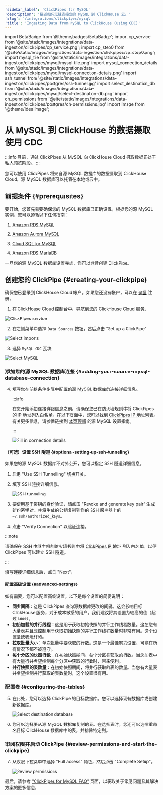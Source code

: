 ```yaml
---
'sidebar_label': 'ClickPipes for MySQL'
'description': '描述如何无缝连接您的 MySQL 到 ClickHouse 云。'
'slug': '/integrations/clickpipes/mysql'
'title': 'Ingesting Data from MySQL to ClickHouse (using CDC)'
---
```


import BetaBadge from '@theme/badges/BetaBadge';
import cp_service from '@site/static/images/integrations/data-ingestion/clickpipes/cp_service.png';
import cp_step0 from '@site/static/images/integrations/data-ingestion/clickpipes/cp_step0.png';
import mysql_tile from '@site/static/images/integrations/data-ingestion/clickpipes/mysql/mysql-tile.png'
import mysql_connection_details from '@site/static/images/integrations/data-ingestion/clickpipes/mysql/mysql-connection-details.png'
import ssh_tunnel from '@site/static/images/integrations/data-ingestion/clickpipes/postgres/ssh-tunnel.jpg'
import select_destination_db from '@site/static/images/integrations/data-ingestion/clickpipes/mysql/select-destination-db.png'
import ch_permissions from '@site/static/images/integrations/data-ingestion/clickpipes/postgres/ch-permissions.jpg'
import Image from '@theme/IdealImage';


# 从 MySQL 到 ClickHouse 的数据摄取使用 CDC

<BetaBadge/>

:::info
目前，通过 ClickPipes 从 MySQL 向 ClickHouse Cloud 摄取数据正处于私人预览阶段。
:::

您可以使用 ClickPipes 将来自源 MySQL 数据库的数据摄取到 ClickHouse Cloud。源 MySQL 数据库可以托管在本地或云中。

## 前提条件 {#prerequisites}

要开始，您首先需要确保您的 MySQL 数据库已正确设置。根据您的源 MySQL 实例，您可以遵循以下任何指南：

1. [Amazon RDS MySQL](./mysql/source/rds)

2. [Amazon Aurora MySQL](./mysql/source/aurora)

3. [Cloud SQL for MySQL](./mysql/source/gcp)

4. [Amazon RDS MariaDB](./mysql/source/rds_maria)

一旦您的源 MySQL 数据库设置完成，您可以继续创建 ClickPipe。

## 创建您的 ClickPipe {#creating-your-clickpipe}

确保您已登录到 ClickHouse Cloud 帐户。如果您还没有帐户，可以在 [这里](https://cloud.clickhouse.com/) 注册。

[//]: # (   TODO update image here)
1. 在 ClickHouse Cloud 控制台中，导航到您的 ClickHouse Cloud 服务。

<Image img={cp_service} alt="ClickPipes service" size="lg" border/>

2. 在左侧菜单中选择 `Data Sources` 按钮，然后点击 "Set up a ClickPipe"

<Image img={cp_step0} alt="Select imports" size="lg" border/>

3. 选择 `MySQL CDC` 瓦块

<Image img={mysql_tile} alt="Select MySQL" size="lg" border/>

### 添加您的源 MySQL 数据库连接 {#adding-your-source-mysql-database-connection}

4. 填写您在前提条件步骤中配置的源 MySQL 数据库的连接详细信息。

   :::info
   
   在您开始添加连接详细信息之前，请确保您已在防火墙规则中将 ClickPipes 的 IP 地址列入白名单。在以下页面中，您可以找到 [ClickPipes IP 地址列表](../index.md#list-of-static-ips)。
   有关更多信息，请参阅链接到 [本页顶部](#prerequisites) 的源 MySQL 设置指南。

   :::

   <Image img={mysql_connection_details} alt="Fill in connection details" size="lg" border/>

#### （可选）设置 SSH 隧道 {#optional-setting-up-ssh-tunneling}

如果您的源 MySQL 数据库不对外公开，您可以指定 SSH 隧道详细信息。

1. 启用 "Use SSH Tunnelling" 切换开关。
2. 填写 SSH 连接详细信息。

   <Image img={ssh_tunnel} alt="SSH tunneling" size="lg" border/>

3. 要使用基于密钥的身份验证，请点击 "Revoke and generate key pair" 生成新的密钥对，并将生成的公钥复制到您的 SSH 服务器上的 `~/.ssh/authorized_keys`。
4. 点击 "Verify Connection" 以验证连接。

:::note

请确保在 SSH 中继主机的防火墙规则中将 [ClickPipes IP 地址](../clickpipes#list-of-static-ips) 列入白名单，以便 ClickPipes 可以建立 SSH 隧道。

:::

填写连接详细信息后，点击 "Next"。

#### 配置高级设置 {#advanced-settings}

如有需要，您可以配置高级设置。以下是每个设置的简要说明：

- **同步间隔**：这是 ClickPipes 查询源数据库更改的间隔。这会影响目标 ClickHouse 服务，对于成本敏感的用户，我们建议将其设置为较高的值（超过 `3600`）。
- **初始加载的并行线程**：这是用于获取初始快照的并行工作线程数量。这在您有大量表并且想控制用于获取初始快照的并行工作线程数量时非常有用。这个设置是按表进行的。
- **拉取批量大小**：单次批量中要获取的行数。这是一个最佳努力设置，可能在所有情况下都不被遵守。
- **每个分区的快照行数**：在初始快照期间，每个分区将获取的行数。当您在表中有大量行并希望控制每个分区中获取的行数时，带来便利。
- **并行快照的表数量**：在初始快照期间，将并行获取的表的数量。当您有大量表并希望控制并行获取的表数量时，这个设置很有用。

### 配置表 {#configuring-the-tables}

5. 在此处，您可以选择 ClickPipe 的目标数据库。您可以选择现有数据库或创建新数据库。

   <Image img={select_destination_db} alt="Select destination database" size="lg" border/>

6. 您可以选择要从源 MySQL 数据库复制的表。在选择表时，您还可以选择重命名目标 ClickHouse 数据库中的表，并排除特定列。

### 审阅权限并启动 ClickPipe {#review-permissions-and-start-the-clickpipe}

7. 从权限下拉菜单中选择 "Full access" 角色，然后点击 "Complete Setup"。

   <Image img={ch_permissions} alt="Review permissions" size="lg" border/>

最后，请参考 ["ClickPipes for MySQL FAQ"](/integrations/clickpipes/mysql/faq) 页面，以获取关于常见问题及其解决方案的更多信息。
